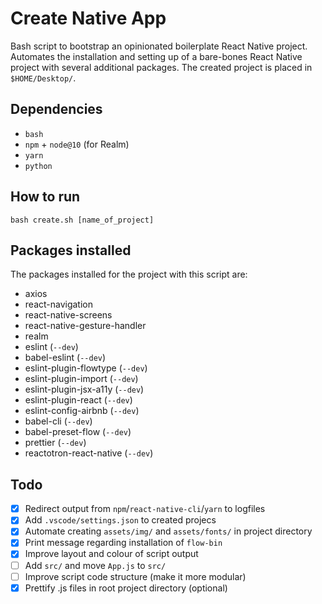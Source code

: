 # Create Native App
Bash script to bootstrap an opinionated boilerplate React Native project. Automates the installation and setting up of a bare-bones React Native project with several additional packages. The created project is placed in `$HOME/Desktop/`.


## Dependencies
- `bash`
- `npm` + `node@10` (for Realm)
- `yarn`
- `python`


## How to run
```
bash create.sh [name_of_project]
```


## Packages installed
The packages installed for the project with this script are:
- axios
- react-navigation
- react-native-screens
- react-native-gesture-handler
- realm
- eslint (`--dev`)
- babel-eslint (`--dev`)
- eslint-plugin-flowtype (`--dev`)
- eslint-plugin-import (`--dev`)
- eslint-plugin-jsx-a11y (`--dev`)
- eslint-plugin-react (`--dev`)
- eslint-config-airbnb (`--dev`)
- babel-cli (`--dev`)
- babel-preset-flow (`--dev`)
- prettier (`--dev`)
- reactotron-react-native (`--dev`)

## Todo
- [x] Redirect output from `npm`/`react-native-cli`/`yarn` to logfiles
- [x] Add `.vscode/settings.json` to created projecs
- [x] Automate creating `assets/img/` and `assets/fonts/` in project directory
- [x] Print message regarding installation of `flow-bin`
- [x] Improve layout and colour of script output
- [ ] Add `src/` and move `App.js` to `src/`
- [ ] Improve script code structure (make it more modular)
- [x] Prettify .js files in root project directory (optional)

